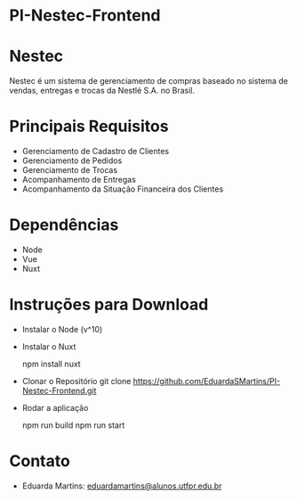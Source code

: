 # PI-Nestec-Frontend
 
# Nestec
Nestec é um sistema de gerenciamento de compras baseado no sistema de vendas,
entregas e trocas da Nestlé S.A. no Brasil.
 
# Principais Requisitos
- Gerenciamento de Cadastro de Clientes
- Gerenciamento de Pedidos
- Gerenciamento de Trocas
- Acompanhamento de Entregas
- Acompanhamento da Situação Financeira dos Clientes
 
# Dependências
- Node
- Vue
- Nuxt
 
# Instruções para Download
- Instalar o Node (v^10)
 
- Instalar o Nuxt
  
   npm install nuxt
 
- Clonar o Repositório
   git clone https://github.com/EduardaSMartins/PI-Nestec-Frontend.git
 
- Rodar a aplicação
 
   npm run build
   npm run start
 
# Contato
- Eduarda Martins: eduardamartins@alunos.utfpr.edu.br